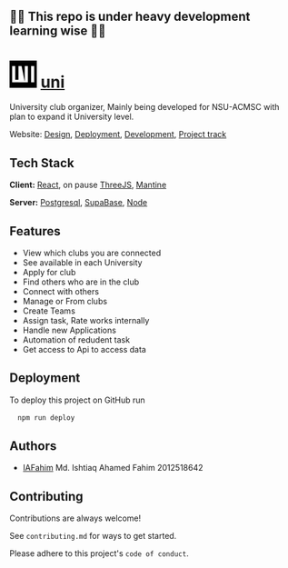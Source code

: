 ## 🚧🚧 This repo is under heavy development learning wise 🚧🚧

# <img src="public/logo192.png" alt="logo" width="48"/> [uni](https://github.com/IAFahim)

University club organizer, Mainly being developed for NSU-ACMSC with plan to expand it University level.


Website:
[Design](https://www.figma.com/file/7isU2sHhQba2kTcE3Qvm6F/Untitled?node-id=0%3A1),
[Deployment](https://iafahim.github.io),
[Development](https://github.com/IAFahim/iafahim.github.io),
[Project track](https://github.com/users/IAFahim/projects/2)


## Tech Stack

**Client:** [React](https://reactjs.org), on pause [ThreeJS](https://threejs.org), [Mantine](https://mantine.dev)

**Server:** [Postgresql](https://www.postgresql.org), [SupaBase](https://supabase.com), [Node](https://nodejs.org)


## Features

- View which clubs you are connected
- See available in each University
- Apply for club
- Find others who are in the club
- Connect with others
- Manage or From clubs
- Create Teams
- Assign task, Rate works internally
- Handle new Applications
- Automation of redudent task
- Get access to Api to access data


## Deployment

To deploy this project on GitHub run

```bash
  npm run deploy
```


## Authors

- [IAFahim](https://www.github.com/octokatherine) Md. Ishtiaq Ahamed Fahim 2012518642



## Contributing

Contributions are always welcome!

See `contributing.md` for ways to get started.

Please adhere to this project's `code of conduct`.

